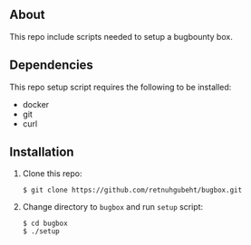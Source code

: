 ## About

This repo include scripts needed to setup a bugbounty box.

## Dependencies

This repo setup script requires the following to be installed:
- docker
- git
- curl

## Installation

1. Clone this repo:
    ```
    $ git clone https://github.com/retnuhgubeht/bugbox.git
    ```
2. Change directory to `bugbox` and run `setup` script:
    ```
    $ cd bugbox
    $ ./setup
    ```
